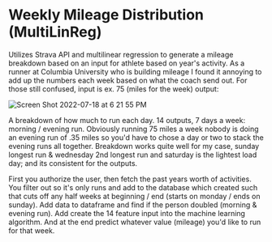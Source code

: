 # Weekly Mileage Distribution (MultiLinReg)

Utilizes Strava API and multilinear regression to generate a mileage breakdown based on an input for athlete based on year's activity. As a
runner at Columbia University who is building mileage I found it annoying to add up the numbers each week based on what the coach send out. For those 
still confused, input is ex. 75 (miles for the week) output: 

![Screen Shot 2022-07-18 at 6 21 55 PM](https://user-images.githubusercontent.com/107092609/179627260-23c449c5-035e-4227-a946-e4afb1c19c91.png)

A breakdown of how much to run each day. 14 outputs, 7 days a week: morning / evening run. Obviously running 75 miles a week nobody is doing an evening
run of .35 miles so you'd have to chose a day or two to stack the evening runs all together. Breakdown works quite well for my case, sunday longest run & wednesday 2nd longest run and saturday is the lightest load day; and its consistent for the outputs. 

First you authorize the user, then fetch the past years worth of activities. You filter out so it's only runs and add to the database which created such that cuts off any half weeks at beginning / end (starts on monday / ends on sunday). Add data to dataframe and find if the person doubled (morning & evening run). Add create the 14 feature input into the machine learning algorithm. And at the end predict whatever value (mileage) you'd like to run for that week. 
